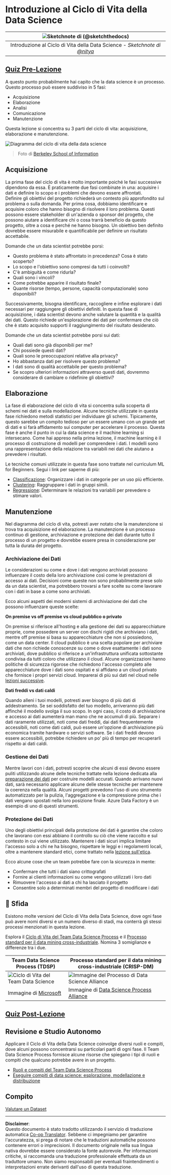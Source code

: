 <!--
CO_OP_TRANSLATOR_METADATA:
{
  "original_hash": "79ca8a5a3135e94d2d43f56ba62d5205",
  "translation_date": "2025-09-04T17:58:11+00:00",
  "source_file": "4-Data-Science-Lifecycle/14-Introduction/README.md",
  "language_code": "it"
}
-->
# Introduzione al Ciclo di Vita della Data Science

|![ Sketchnote di [(@sketchthedocs)](https://sketchthedocs.dev) ](../../sketchnotes/14-DataScience-Lifecycle.png)|
|:---:|
| Introduzione al Ciclo di Vita della Data Science - _Sketchnote di [@nitya](https://twitter.com/nitya)_ |

## [Quiz Pre-Lezione](https://red-water-0103e7a0f.azurestaticapps.net/quiz/26)

A questo punto probabilmente hai capito che la data science è un processo. Questo processo può essere suddiviso in 5 fasi:

- Acquisizione
- Elaborazione
- Analisi
- Comunicazione
- Manutenzione

Questa lezione si concentra su 3 parti del ciclo di vita: acquisizione, elaborazione e manutenzione.

![Diagramma del ciclo di vita della data science](../../../../translated_images/data-science-lifecycle.a1e362637503c4fb0cd5e859d7552edcdb4aa629a279727008baa121f2d33f32.it.jpg)
> Foto di [Berkeley School of Information](https://ischoolonline.berkeley.edu/data-science/what-is-data-science/)

## Acquisizione

La prima fase del ciclo di vita è molto importante poiché le fasi successive dipendono da essa. È praticamente due fasi combinate in una: acquisire i dati e definire lo scopo e i problemi che devono essere affrontati.  
Definire gli obiettivi del progetto richiederà un contesto più approfondito sul problema o sulla domanda. Per prima cosa, dobbiamo identificare e acquisire coloro che hanno bisogno di risolvere il loro problema. Questi possono essere stakeholder di un'azienda o sponsor del progetto, che possono aiutare a identificare chi o cosa trarrà beneficio da questo progetto, oltre a cosa e perché ne hanno bisogno. Un obiettivo ben definito dovrebbe essere misurabile e quantificabile per definire un risultato accettabile.

Domande che un data scientist potrebbe porsi:
- Questo problema è stato affrontato in precedenza? Cosa è stato scoperto?
- Lo scopo e l'obiettivo sono compresi da tutti i coinvolti?
- C'è ambiguità e come ridurla?
- Quali sono i vincoli?
- Come potrebbe apparire il risultato finale?
- Quante risorse (tempo, persone, capacità computazionale) sono disponibili?

Successivamente, bisogna identificare, raccogliere e infine esplorare i dati necessari per raggiungere gli obiettivi definiti. In questa fase di acquisizione, i data scientist devono anche valutare la quantità e la qualità dei dati. Questo richiede un'esplorazione dei dati per confermare che ciò che è stato acquisito supporti il raggiungimento del risultato desiderato.

Domande che un data scientist potrebbe porsi sui dati:
- Quali dati sono già disponibili per me?
- Chi possiede questi dati?
- Quali sono le preoccupazioni relative alla privacy?
- Ho abbastanza dati per risolvere questo problema?
- I dati sono di qualità accettabile per questo problema?
- Se scopro ulteriori informazioni attraverso questi dati, dovremmo considerare di cambiare o ridefinire gli obiettivi?

## Elaborazione

La fase di elaborazione del ciclo di vita si concentra sulla scoperta di schemi nei dati e sulla modellazione. Alcune tecniche utilizzate in questa fase richiedono metodi statistici per individuare gli schemi. Tipicamente, questo sarebbe un compito tedioso per un essere umano con un grande set di dati e si farà affidamento sui computer per accelerare il processo. Questa fase è anche il punto in cui la data science e il machine learning si intersecano. Come hai appreso nella prima lezione, il machine learning è il processo di costruzione di modelli per comprendere i dati. I modelli sono una rappresentazione della relazione tra variabili nei dati che aiutano a prevedere i risultati.

Le tecniche comuni utilizzate in questa fase sono trattate nel curriculum ML for Beginners. Segui i link per saperne di più:

- [Classificazione](https://github.com/microsoft/ML-For-Beginners/tree/main/4-Classification): Organizzare i dati in categorie per un uso più efficiente.
- [Clustering](https://github.com/microsoft/ML-For-Beginners/tree/main/5-Clustering): Raggruppare i dati in gruppi simili.
- [Regressione](https://github.com/microsoft/ML-For-Beginners/tree/main/2-Regression): Determinare le relazioni tra variabili per prevedere o stimare valori.

## Manutenzione

Nel diagramma del ciclo di vita, potresti aver notato che la manutenzione si trova tra acquisizione ed elaborazione. La manutenzione è un processo continuo di gestione, archiviazione e protezione dei dati durante tutto il processo di un progetto e dovrebbe essere presa in considerazione per tutta la durata del progetto.

### Archiviazione dei Dati

Le considerazioni su come e dove i dati vengono archiviati possono influenzare il costo della loro archiviazione così come le prestazioni di accesso ai dati. Decisioni come queste non sono probabilmente prese solo da un data scientist, ma potrebbero trovarsi a fare scelte su come lavorare con i dati in base a come sono archiviati.

Ecco alcuni aspetti dei moderni sistemi di archiviazione dei dati che possono influenzare queste scelte:

**On premise vs off premise vs cloud pubblico o privato**

On premise si riferisce all'hosting e alla gestione dei dati su apparecchiature proprie, come possedere un server con dischi rigidi che archiviano i dati, mentre off premise si basa su apparecchiature che non si possiedono, come un data center. Il cloud pubblico è una scelta popolare per archiviare dati che non richiede conoscenze su come o dove esattamente i dati sono archiviati, dove pubblico si riferisce a un'infrastruttura unificata sottostante condivisa da tutti coloro che utilizzano il cloud. Alcune organizzazioni hanno politiche di sicurezza rigorose che richiedono l'accesso completo alle apparecchiature dove i dati sono ospitati e si affidano a un cloud privato che fornisce i propri servizi cloud. Imparerai di più sui dati nel cloud nelle [lezioni successive](https://github.com/microsoft/Data-Science-For-Beginners/tree/main/5-Data-Science-In-Cloud).

**Dati freddi vs dati caldi**

Quando alleni i tuoi modelli, potresti aver bisogno di più dati di addestramento. Se sei soddisfatto del tuo modello, arriveranno più dati affinché il modello svolga il suo scopo. In ogni caso, il costo di archiviazione e accesso ai dati aumenterà man mano che ne accumuli di più. Separare i dati raramente utilizzati, noti come dati freddi, dai dati frequentemente accessibili, noti come dati caldi, può essere un'opzione di archiviazione più economica tramite hardware o servizi software. Se i dati freddi devono essere accessibili, potrebbe richiedere un po' più di tempo per recuperarli rispetto ai dati caldi.

### Gestione dei Dati

Mentre lavori con i dati, potresti scoprire che alcuni di essi devono essere puliti utilizzando alcune delle tecniche trattate nella lezione dedicata alla [preparazione dei dati](https://github.com/microsoft/Data-Science-For-Beginners/tree/main/2-Working-With-Data/08-data-preparation) per costruire modelli accurati. Quando arrivano nuovi dati, sarà necessario applicare alcune delle stesse tecniche per mantenere la coerenza nella qualità. Alcuni progetti prevedono l'uso di uno strumento automatizzato per la pulizia, l'aggregazione e la compressione prima che i dati vengano spostati nella loro posizione finale. Azure Data Factory è un esempio di uno di questi strumenti.

### Protezione dei Dati

Uno degli obiettivi principali della protezione dei dati è garantire che coloro che lavorano con essi abbiano il controllo su ciò che viene raccolto e sul contesto in cui viene utilizzato. Mantenere i dati sicuri implica limitare l'accesso solo a chi ne ha bisogno, rispettare le leggi e i regolamenti locali, oltre a mantenere standard etici, come trattato nella [lezione sull'etica](https://github.com/microsoft/Data-Science-For-Beginners/tree/main/1-Introduction/02-ethics).

Ecco alcune cose che un team potrebbe fare con la sicurezza in mente:
- Confermare che tutti i dati siano crittografati
- Fornire ai clienti informazioni su come vengono utilizzati i loro dati
- Rimuovere l'accesso ai dati a chi ha lasciato il progetto
- Consentire solo a determinati membri del progetto di modificare i dati

## 🚀 Sfida

Esistono molte versioni del Ciclo di Vita della Data Science, dove ogni fase può avere nomi diversi e un numero diverso di stadi, ma conterrà gli stessi processi menzionati in questa lezione.

Esplora il [Ciclo di Vita del Team Data Science Process](https://docs.microsoft.com/en-us/azure/architecture/data-science-process/lifecycle) e il [Processo standard per il data mining cross-industriale](https://www.datascience-pm.com/crisp-dm-2/). Nomina 3 somiglianze e differenze tra i due.

|Team Data Science Process (TDSP)|Processo standard per il data mining cross-industriale (CRISP-DM)|
|--|--|
|![Ciclo di Vita del Team Data Science](../../../../translated_images/tdsp-lifecycle2.e19029d598e2e73d5ef8a4b98837d688ec6044fe332c905d4dbb69eb6d5c1d96.it.png) | ![Immagine del Processo di Data Science Alliance](../../../../translated_images/CRISP-DM.8bad2b4c66e62aa75278009e38e3e99902c73b0a6f63fd605a67c687a536698c.it.png) |
| Immagine di [Microsoft](https://docs.microsoft.comazure/architecture/data-science-process/lifecycle) | Immagine di [Data Science Process Alliance](https://www.datascience-pm.com/crisp-dm-2/) |

## [Quiz Post-Lezione](https://ff-quizzes.netlify.app/en/ds/)

## Revisione e Studio Autonomo

Applicare il Ciclo di Vita della Data Science coinvolge diversi ruoli e compiti, dove alcuni possono concentrarsi su particolari parti di ogni fase. Il Team Data Science Process fornisce alcune risorse che spiegano i tipi di ruoli e compiti che qualcuno potrebbe avere in un progetto.

* [Ruoli e compiti del Team Data Science Process](https://docs.microsoft.com/en-us/azure/architecture/data-science-process/roles-tasks)
* [Eseguire compiti di data science: esplorazione, modellazione e distribuzione](https://docs.microsoft.com/en-us/azure/architecture/data-science-process/execute-data-science-tasks)

## Compito

[Valutare un Dataset](assignment.md)

---

**Disclaimer**:  
Questo documento è stato tradotto utilizzando il servizio di traduzione automatica [Co-op Translator](https://github.com/Azure/co-op-translator). Sebbene ci impegniamo per garantire l'accuratezza, si prega di notare che le traduzioni automatiche possono contenere errori o imprecisioni. Il documento originale nella sua lingua nativa dovrebbe essere considerato la fonte autorevole. Per informazioni critiche, si raccomanda una traduzione professionale effettuata da un traduttore umano. Non siamo responsabili per eventuali fraintendimenti o interpretazioni errate derivanti dall'uso di questa traduzione.